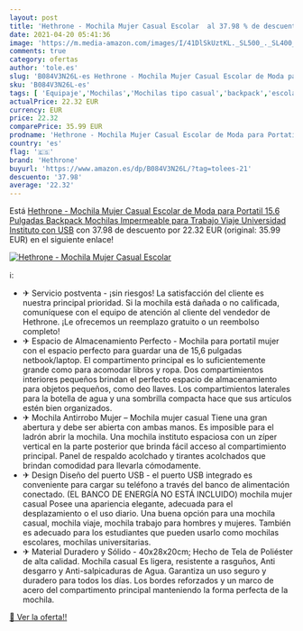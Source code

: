 ```yaml
---
layout: post
title: 'Hethrone - Mochila Mujer Casual Escolar  al 37.98 % de descuento'
date: 2021-04-20 05:41:36
image: 'https://m.media-amazon.com/images/I/41DlSkUztKL._SL500_._SL400_.jpg'
comments: true
category: ofertas
author: 'tole.es'
slug: 'B084V3N26L-es Hethrone - Mochila Mujer Casual Escolar de Moda para...'
sku: 'B084V3N26L-es'
tags: [ 'Equipaje','Mochilas','Mochilas tipo casual','backpack','escolar','hethrone','mochila', ]
actualPrice: 22.32 EUR
currency: EUR
price: 22.32
comparePrice: 35.99 EUR
prodname: 'Hethrone - Mochila Mujer Casual Escolar de Moda para Portatil 15.6 Pulgadas  Backpack Mochilas Impermeable para Trabajo Viaje Universidad Instituto con USB'
country: 'es'
flag: '🇪🇸'
brand: 'Hethrone'
buyurl: 'https://www.amazon.es/dp/B084V3N26L/?tag=tolees-21'
descuento: '37.98'
average: '22.32'
---
```


Está [Hethrone - Mochila Mujer Casual Escolar de Moda para Portatil 15.6 Pulgadas  Backpack Mochilas Impermeable para Trabajo Viaje Universidad Instituto con USB](https://www.amazon.es/dp/B084V3N26L/?tag=tolees-21) con 37.98 de descuento por 22.32 EUR (original: 35.99 EUR) en el siguiente enlace!

[![Hethrone - Mochila Mujer Casual Escolar ](https://m.media-amazon.com/images/I/41DlSkUztKL._SL500_._SL400_.jpg)](https://www.amazon.es/dp/B084V3N26L/?tag=tolees-21)

ℹ️:

- ✈ Servicio postventa - ¡sin riesgos! La satisfacción del cliente es nuestra principal prioridad. Si la mochila está dañada o no calificada, comuníquese con el equipo de atención al cliente del vendedor de Hethrone. ¡Le ofrecemos un reemplazo gratuito o un reembolso completo!
- ✈ Espacio de Almacenamiento Perfecto - Mochila para portatil mujer con el espacio perfecto para guardar una de 15,6 pulgadas netbook/laptop. El compartimento principal es lo suficientemente grande como para acomodar libros y ropa. Dos compartimientos interiores pequeños brindan el perfecto espacio de almacenamiento para objetos pequeños, como deo llaves. Los compartimientos laterales para la botella de agua y una sombrilla compacta hace que sus artículos estén bien organizados.
- ✈ Mochila Antirrobo Mujer – Mochila mujer casual Tiene una gran abertura y debe ser abierta con ambas manos. Es imposible para el ladrón abrir la mochila. Una mochila instituto espaciosa con un zíper vertical en la parte posterior que brinda fácil acceso al compartimiento principal. Panel de respaldo acolchado y tirantes acolchados que brindan comodidad para llevarla cómodamente.
- ✈ Design Diseño del puerto USB - el puerto USB integrado es conveniente para cargar su teléfono a través del banco de alimentación conectado. (EL BANCO DE ENERGÍA NO ESTÁ INCLUIDO) mochila mujer casual Posee una apariencia elegante, adecuada para el desplazamiento o el uso diario. Una buena opción para una mochila casual, mochila viaje, mochila trabajo para hombres y mujeres. También es adecuado para los estudiantes que pueden usarlo como mochilas escolares, mochilas universitarias.
- ✈ Material Duradero y Sólido - 40x28x20cm; Hecho de Tela de Poliéster de alta calidad. Mochila casual Es ligera, resistente a rasguños, Anti desgarro y Anti-salpicaduras de Agua. Garantiza un uso seguro y duradero para todos los días. Los bordes reforzados y un marco de acero del compartimento principal manteniendo la forma perfecta de la mochila.

[🛒 Ver la oferta!!](https://www.amazon.es/dp/B084V3N26L/?tag=tolees-21)

